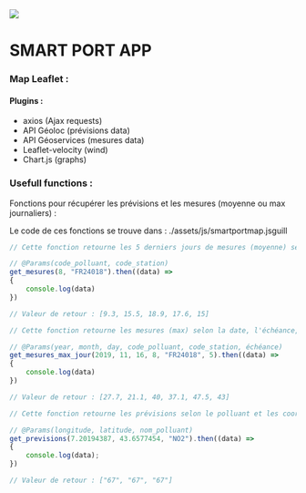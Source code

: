 
<img src= "https://github.com/airpaca/Smart-Port-Air/blob/master/public/images/logo/logo_transparent.png"> 

# SMART PORT APP

### Map Leaflet :

#### Plugins :
- axios (Ajax requests)
- API Géoloc (prévisions data)
- API Géoservices (mesures data)
- Leaflet-velocity (wind)
- Chart.js (graphs)

### Usefull functions :

Fonctions pour récupérer les prévisions et les mesures (moyenne ou max journaliers) :

Le code de ces fonctions se trouve dans : ./assets/js/smartportmap.jsguill

```js
// Cette fonction retourne les 5 derniers jours de mesures (moyenne) selon le polluant et la station souhaités.

// @Params(code_polluant, code_station)
get_mesures(8, "FR24018").then((data) =>
{
    console.log(data)
})

// Valeur de retour : [9.3, 15.5, 18.9, 17.6, 15]
```

```js
// Cette fonction retourne les mesures (max) selon la date, l'échéance, le polluant et la station souhaités.

// @Params(year, month, day, code_polluant, code_station, échéance)
get_mesures_max_jour(2019, 11, 16, 8, "FR24018", 5).then((data) =>
{
    console.log(data)
})

// Valeur de retour : [27.7, 21.1, 40, 37.1, 47.5, 43]
```

```js
// Cette fonction retourne les prévisions selon le polluant et les coordonnées souhaité.

// @Params(longitude, latitude, nom_polluant)
get_previsions(7.20194387, 43.6577454, "NO2").then((data) =>
{
    console.log(data);
})

// Valeur de retour : ["67", "67", "67"]
```
